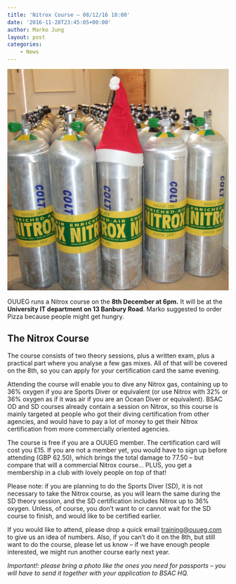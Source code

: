 ```yaml
---
title: 'Nitrox Course – 08/12/16 18:00'
date: '2016-11-28T23:45:05+00:00'
author: Marko Jung
layout: post
categories:
    - News
---
```


![](/assets/images/SAnta-tanks-741296-e1480376689936.jpg)

OUUEG runs a Nitrox course on the **8th December at 6pm.** It will be at the **University IT department on 13 Banbury Road**. Marko suggested to order Pizza because people might get hungry.

## The Nitrox Course

The course consists of two theory sessions, plus a written exam, plus a practical part where you analyse a few gas mixes. All of that will be covered on the 8th, so you can apply for your certification card the same evening.

Attending the course will enable you to dive any Nitrox gas, containing up to 36% oxygen if you are Sports Diver or equivalent (or use Nitrox with 32% or 36% oxygen as if it was air if you are an Ocean Diver or equivalent). BSAC OD and SD courses already contain a session on Nitrox, so this course is mainly targeted at people who got their diving certification from other agencies, and would have to pay a lot of money to get their Nitrox certification from more commercially oriented agencies.

The course is free if you are a OUUEG member. The certification card will cost you £15. If you are not a member yet, you would have to sign up before attending (GBP 62.50), which brings the total damage to 77.50 – but compare that will a commercial Nitrox course… PLUS, you get a membership in a club with lovely people on top of that!

Please note: if you are planning to do the Sports Diver (SD), it is not necessary to take the Nitrox course, as you will learn the same during the SD theory session, and the SD certification includes Nitrox up to 36% oxygen. Unless, of course, you don’t want to or cannot wait for the SD course to finish, and would like to be certified earlier.

If you would like to attend, please drop a quick email <training@ouueg.com> to give us an idea of numbers. Also, if you can’t do it on the 8th, but still want to do the course, please let us know – if we have enough people interested, we might run another course early next year.

*Important!: please bring a photo like the ones you need for passports – you will have to send it together with your application to BSAC HQ.*
